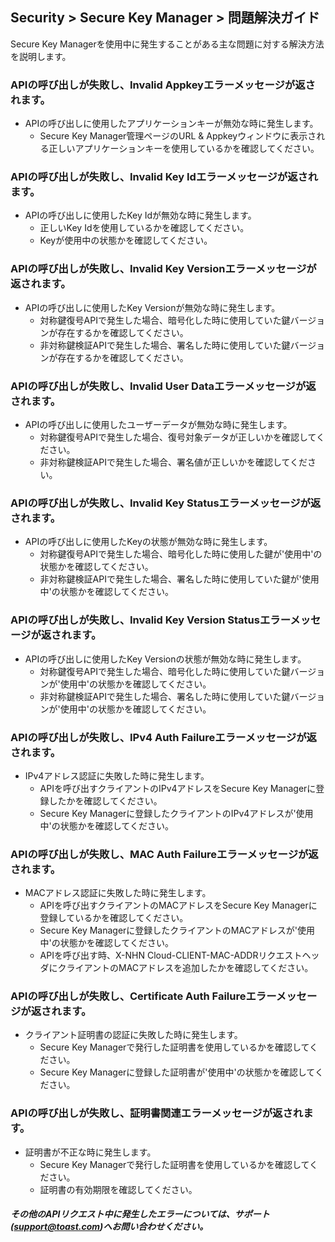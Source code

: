## Security > Secure Key Manager > 問題解決ガイド
Secure Key Managerを使用中に発生することがある主な問題に対する解決方法を説明します。

### APIの呼び出しが失敗し、Invalid Appkeyエラーメッセージが返されます。
* APIの呼び出しに使用したアプリケーションキーが無効な時に発生します。
    * Secure Key Manager管理ページのURL & Appkeyウィンドウに表示される正しいアプリケーションキーを使用しているかを確認してください。

### APIの呼び出しが失敗し、Invalid Key Idエラーメッセージが返されます。
* APIの呼び出しに使用したKey Idが無効な時に発生します。
    * 正しいKey Idを使用しているかを確認してください。
    * Keyが使用中の状態かを確認してください。
    
### APIの呼び出しが失敗し、Invalid Key Versionエラーメッセージが返されます。
* APIの呼び出しに使用したKey Versionが無効な時に発生します。
    * 対称鍵復号APIで発生した場合、暗号化した時に使用していた鍵バージョンが存在するかを確認してください。
    * 非対称鍵検証APIで発生した場合、署名した時に使用していた鍵バージョンが存在するかを確認してください。

### APIの呼び出しが失敗し、Invalid User Dataエラーメッセージが返されます。
* APIの呼び出しに使用したユーザーデータが無効な時に発生します。
    * 対称鍵復号APIで発生した場合、復号対象データが正しいかを確認してください。
    * 非対称鍵検証APIで発生した場合、署名値が正しいかを確認してください。

### APIの呼び出しが失敗し、Invalid Key Statusエラーメッセージが返されます。
* APIの呼び出しに使用したKeyの状態が無効な時に発生します。
    * 対称鍵復号APIで発生した場合、暗号化した時に使用した鍵が'使用中'の状態かを確認してください。
    * 非対称鍵検証APIで発生した場合、署名した時に使用していた鍵が'使用中'の状態かを確認してください。

### APIの呼び出しが失敗し、Invalid Key Version Statusエラーメッセージが返されます。
* APIの呼び出しに使用したKey Versionの状態が無効な時に発生します。
    * 対称鍵復号APIで発生した場合、暗号化した時に使用していた鍵バージョンが'使用中'の状態かを確認してください。
    * 非対称鍵検証APIで発生した場合、署名した時に使用していた鍵バージョンが'使用中'の状態かを確認してください。
    
### APIの呼び出しが失敗し、IPv4 Auth Failureエラーメッセージが返されます。
* IPv4アドレス認証に失敗した時に発生します。
    * APIを呼び出すクライアントのIPv4アドレスをSecure Key Managerに登録したかを確認してください。
    * Secure Key Managerに登録したクライアントのIPv4アドレスが'使用中'の状態かを確認してください。

### APIの呼び出しが失敗し、MAC Auth Failureエラーメッセージが返されます。
* MACアドレス認証に失敗した時に発生します。
    * APIを呼び出すクライアントのMACアドレスをSecure Key Managerに登録しているかを確認してください。
    * Secure Key Managerに登録したクライアントのMACアドレスが'使用中'の状態かを確認してください。
    * APIを呼び出す時、X-NHN Cloud-CLIENT-MAC-ADDRリクエストヘッダにクライアントのMACアドレスを追加したかを確認してください。

### APIの呼び出しが失敗し、Certificate Auth Failureエラーメッセージが返されます。
* クライアント証明書の認証に失敗した時に発生します。
    * Secure Key Managerで発行した証明書を使用しているかを確認してください。
    * Secure Key Managerに登録した証明書が'使用中'の状態かを確認してください。

### APIの呼び出しが失敗し、証明書関連エラーメッセージが返されます。
* 証明書が不正な時に発生します。
    * Secure Key Managerで発行した証明書を使用しているかを確認してください。
    * 証明書の有効期限を確認してください。
    
##### その他のAPIリクエスト中に発生したエラーについては、サポート([support@toast.com](mailto:support@toast.com))へお問い合わせください。
